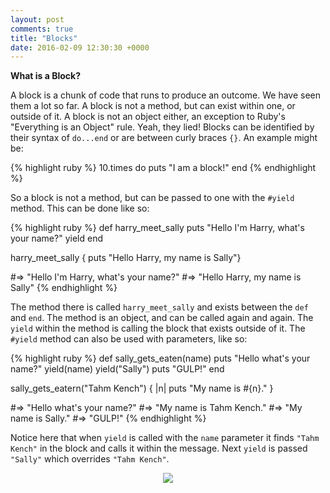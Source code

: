 ```yaml
---
layout: post
comments: true
title: "Blocks"
date: 2016-02-09 12:30:30 +0000
---
```


<strong> What is a Block? </strong>

A block is a chunk of code that runs to produce an outcome. We have seen them a lot so far. A block is not a method, but can exist within one, or outside of it. A block is not an object either, an exception to Ruby's "Everything is an Object" rule. Yeah, they lied! Blocks can be identified by their syntax of `do...end` or are between curly braces `{}`. An example might be:

{% highlight ruby %}
10.times do
	puts "I am a block!"
end
{% endhighlight %}

So a block is not a method, but can be passed to one with the `#yield` method. This can be done like so:

{% highlight ruby %}
def harry_meet_sally
	puts "Hello I'm Harry, what's your name?"
	yield
end

harry_meet_sally { puts "Hello Harry, my name is Sally"}

#=> "Hello I'm Harry, what's your name?"
#=> "Hello Harry, my name is Sally"
{% endhighlight %}

The method there is called `harry_meet_sally` and exists between the `def` and `end`. The method is an object, and can be called again and again. The `yield` within the method is calling the block that exists outside of it. The `#yield` method can also be used with parameters, like so:

{% highlight ruby %}
def sally_gets_eaten(name)
	puts "Hello what's your name?"
	yield(name)
	yield("Sally")
	puts "GULP!"
end

sally_gets_eatern("Tahm Kench") { |n| puts "My name is #{n}." }

#=> "Hello what's your name?"
#=> "My name is Tahm Kench."
#=> "My name is Sally."
#=> "GULP!"
{% endhighlight %}

Notice here that when `yield` is called with the `name` parameter it finds `"Tahm Kench"` in the block and calls it within the message. Next `yield` is passed `"Sally"` which overrides `"Tahm Kench"`. 

<p align="center">
<img src="http://i.imgur.com/3nowvoF.jpg">
</p>

